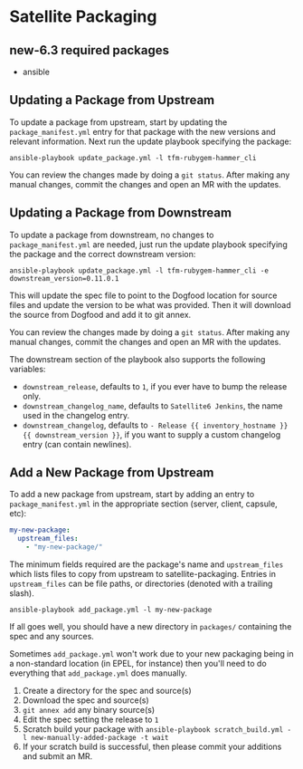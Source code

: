 # Satellite Packaging

## new-6.3 required packages

- ansible

## Updating a Package from Upstream

To update a package from upstream, start by updating the `package_manifest.yml` entry for that package with the new versions and relevant information. Next run the update playbook specifying the package:

    ansible-playbook update_package.yml -l tfm-rubygem-hammer_cli

You can review the changes made by doing a `git status`. After making any manual changes, commit the changes and open an MR with the updates.

## Updating a Package from Downstream

To update a package from downstream, no changes to `package_manifest.yml` are needed, just run the update playbook specifying the package and the correct downstream version:

    ansible-playbook update_package.yml -l tfm-rubygem-hammer_cli -e downstream_version=0.11.0.1

This will update the spec file to point to the Dogfood location for source files and update the version to be what was provided. Then it will download the source from Dogfood and add it to git annex.

You can review the changes made by doing a `git status`. After making any manual changes, commit the changes and open an MR with the updates.

The downstream section of the playbook also supports the following variables:

* `downstream_release`, defaults to `1`, if you ever have to bump the release only.
* `downstream_changelog_name`, defaults to `Satellite6 Jenkins`, the name used in the changelog entry.
* `downstream_changelog`, defaults to `- Release {{ inventory_hostname }} {{ downstream_version }}`, if you want to supply a custom changelog entry (can contain newlines).

## Add a New Package from Upstream

To add a new package from upstream, start by adding an entry to `package_manifest.yml` in the appropriate section (server, client, capsule, etc):

```yaml
my-new-package:
  upstream_files:
    - "my-new-package/"
```

The minimum fields required are the package's name and `upstream_files` which lists files to copy from upstream to satellite-packaging. Entries in `upstream_files` can be file paths, or directories (denoted with a trailing slash).

```
ansible-playbook add_package.yml -l my-new-package
```

If all goes well, you should have a new directory in `packages/` containing the spec and any sources.

Sometimes `add_package.yml` won't work due to your new packaging being in a non-standard location (in EPEL, for instance) then you'll need to do everything that `add_package.yml` does manually.

1. Create a directory for the spec and source(s)
1. Download the spec and source(s)
1. `git annex add` any binary source(s)
1. Edit the spec setting the release to `1`
1. Scratch build your package with `ansible-playbook scratch_build.yml -l new-manually-added-package -t wait`
1. If your scratch build is successful, then please commit your additions and submit an MR.
